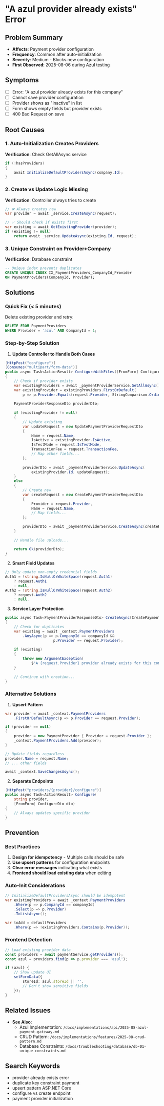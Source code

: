 # "A azul provider already exists" Error

## Problem Summary
- **Affects**: Payment provider configuration
- **Frequency**: Common after auto-initialization
- **Severity**: Medium - Blocks new configuration
- **First Observed**: 2025-08-06 during Azul testing

## Symptoms
- [ ] Error: "A azul provider already exists for this company"
- [ ] Cannot save provider configuration
- [ ] Provider shows as "inactive" in list
- [ ] Form shows empty fields but provider exists
- [ ] 400 Bad Request on save

## Root Causes

### 1. Auto-Initialization Creates Providers
**Verification**: Check GetAllAsync service
```csharp
if (!hasProviders)
{
    await InitializeDefaultProvidersAsync(company.Id);
}
```

### 2. Create vs Update Logic Missing
**Verification**: Controller always tries to create
```csharp
// ❌ Always creates new
var provider = await _service.CreateAsync(request);

// ✅ Should check if exists first
var existing = await GetExistingProvider(provider);
if (existing != null)
    return await _service.UpdateAsync(existing.Id, request);
```

### 3. Unique Constraint on Provider+Company
**Verification**: Database constraint
```sql
-- Unique index prevents duplicates
CREATE UNIQUE INDEX IX_PaymentProviders_CompanyId_Provider 
ON PaymentProviders(CompanyId, Provider);
```

## Solutions

### Quick Fix (< 5 minutes)
Delete existing provider and retry:
```sql
DELETE FROM PaymentProviders 
WHERE Provider = 'azul' AND CompanyId = 1;
```

### Step-by-Step Solution

1. **Update Controller to Handle Both Cases**
```csharp
[HttpPost("configure")]
[Consumes("multipart/form-data")]
public async Task<ActionResult> ConfigureWithFiles([FromForm] ConfigureProviderFormDto request)
{
    // Check if provider exists
    var existingProviders = await _paymentProviderService.GetAllAsync();
    var existingProvider = existingProviders.FirstOrDefault(
        p => p.Provider.Equals(request.Provider, StringComparison.OrdinalIgnoreCase));
    
    PaymentProviderResponseDto providerDto;
    
    if (existingProvider != null)
    {
        // Update existing
        var updateRequest = new UpdatePaymentProviderRequestDto
        {
            Name = request.Name,
            IsActive = existingProvider.IsActive,
            IsTestMode = request.IsTestMode,
            TransactionFee = request.TransactionFee,
            // Map other fields...
        };
        
        providerDto = await _paymentProviderService.UpdateAsync(
            existingProvider.Id, updateRequest);
    }
    else
    {
        // Create new
        var createRequest = new CreatePaymentProviderRequestDto
        {
            Provider = request.Provider,
            Name = request.Name,
            // Map fields...
        };
        
        providerDto = await _paymentProviderService.CreateAsync(createRequest);
    }
    
    // Handle file uploads...
    
    return Ok(providerDto);
}
```

2. **Smart Field Updates**
```csharp
// Only update non-empty credential fields
Auth1 = !string.IsNullOrWhiteSpace(request.Auth1) 
    ? request.Auth1 
    : null,
Auth2 = !string.IsNullOrWhiteSpace(request.Auth2) 
    ? request.Auth2 
    : null,
```

3. **Service Layer Protection**
```csharp
public async Task<PaymentProviderResponseDto> CreateAsync(CreatePaymentProviderRequestDto request)
{
    // Check for duplicates
    var existing = await _context.PaymentProviders
        .AnyAsync(p => p.CompanyId == companyId && 
                      p.Provider == request.Provider);
    
    if (existing)
    {
        throw new ArgumentException(
            $"A {request.Provider} provider already exists for this company");
    }
    
    // Continue with creation...
}
```

### Alternative Solutions

1. **Upsert Pattern**
```csharp
var provider = await _context.PaymentProviders
    .FirstOrDefaultAsync(p => p.Provider == request.Provider);

if (provider == null)
{
    provider = new PaymentProvider { Provider = request.Provider };
    _context.PaymentProviders.Add(provider);
}

// Update fields regardless
provider.Name = request.Name;
// ... other fields

await _context.SaveChangesAsync();
```

2. **Separate Endpoints**
```csharp
[HttpPost("providers/{provider}/configure")]
public async Task<ActionResult> Configure(
    string provider, 
    [FromForm] ConfigureDto dto)
{
    // Always updates specific provider
}
```

## Prevention

### Best Practices
1. **Design for idempotency** - Multiple calls should be safe
2. **Use upsert patterns** for configuration endpoints
3. **Clear error messages** indicating what exists
4. **Frontend should load existing data** when editing

### Auto-Init Considerations
```csharp
// InitializeDefaultProvidersAsync should be idempotent
var existingProviders = await _context.PaymentProviders
    .Where(p => p.CompanyId == companyId)
    .Select(p => p.Provider)
    .ToListAsync();

var toAdd = defaultProviders
    .Where(p => !existingProviders.Contains(p.Provider));
```

### Frontend Detection
```typescript
// Load existing provider data
const providers = await paymentService.getProviders();
const azul = providers.find(p => p.provider === 'azul');

if (azul) {
    // Show update UI
    setFormData({
        storeId: azul.storeId || '',
        // Don't show sensitive fields
    });
}
```

## Related Issues
- **See Also**: 
  - Azul Implementation: `/docs/implementations/api/2025-08-azul-payment-gateway.md`
  - CRUD Pattern: `/docs/implementations/features/2025-08-crud-pattern.md`
  - Database Constraints: `/docs/troubleshooting/database/db-01-unique-constraints.md`

## Search Keywords
- provider already exists error
- duplicate key constraint payment
- upsert pattern ASP.NET Core
- configure vs create endpoint
- payment provider initialization